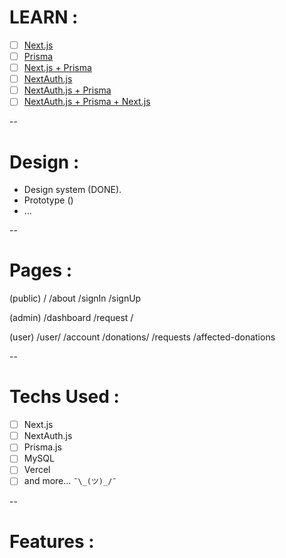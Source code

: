 # LEARN : 

- [ ] [Next.js](https://nextjs.org/learn/basics/create-nextjs-app) 
- [ ] [Prisma](https://www.prisma.io/docs/getting-started/quickstart-typescript)
- [ ] [Next.js + Prisma](https://www.prisma.io/docs/guides/deployment/deploying-to-vercel)
- [ ] [NextAuth.js](https://next-auth.js.org/getting-started/example)
- [ ] [NextAuth.js + Prisma](https://next-auth.js.org/adapters/prisma)
- [ ] [NextAuth.js + Prisma + Next.js](https://next-auth.js.org/tutorials/nextjs-prisma-my-sql)

--
# Design :

- Design system (DONE).
- Prototype ()
- ...

--
# Pages : 

(public)
/
/about
/signIn
/signUp


(admin)
/dashboard
    /request
    /

(user)
/user/
    /account
/donations/
    /requests
    /affected-donations

--
# Techs Used : 

- [ ] Next.js
- [ ] NextAuth.js
- [ ] Prisma.js
- [ ] MySQL
- [ ] Vercel
- [ ] and more... `¯\_(ツ)_/¯`

--

# Features :
<!-- 
to be added
 -->

 